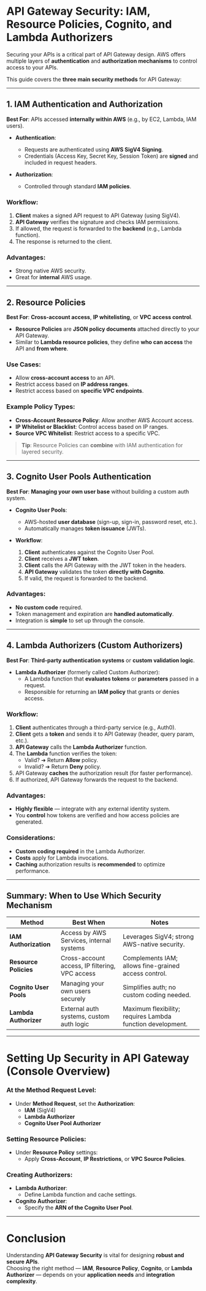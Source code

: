 # **API Gateway Security: IAM, Resource Policies, Cognito, and Lambda Authorizers**

Securing your APIs is a critical part of API Gateway design. AWS offers multiple layers of **authentication** and **authorization mechanisms** to control access to your APIs.

This guide covers the **three main security methods** for API Gateway:

---

## **1. IAM Authentication and Authorization**

**Best For**: APIs accessed **internally within AWS** (e.g., by EC2, Lambda, IAM users).

- **Authentication**:
  - Requests are authenticated using **AWS SigV4 Signing**.
  - Credentials (Access Key, Secret Key, Session Token) are **signed** and included in request headers.

- **Authorization**:
  - Controlled through standard **IAM policies**.
  
### **Workflow**:
1. **Client** makes a signed API request to API Gateway (using SigV4).
2. **API Gateway** verifies the signature and checks IAM permissions.
3. If allowed, the request is forwarded to the **backend** (e.g., Lambda function).
4. The response is returned to the client.

### **Advantages**:
- Strong native AWS security.
- Great for **internal** AWS usage.

---

## **2. Resource Policies**

**Best For**: **Cross-account access**, **IP whitelisting**, or **VPC access control**.

- **Resource Policies** are **JSON policy documents** attached directly to your API Gateway.
- Similar to **Lambda resource policies**, they define **who can access** the API and **from where**.

### **Use Cases**:
- Allow **cross-account access** to an API.
- Restrict access based on **IP address ranges**.
- Restrict access based on **specific VPC endpoints**.

### **Example Policy Types**:
- **Cross-Account Resource Policy**: Allow another AWS Account access.
- **IP Whitelist or Blacklist**: Control access based on IP ranges.
- **Source VPC Whitelist**: Restrict access to a specific VPC.

> **Tip**: Resource Policies can **combine** with IAM authentication for layered security.

---

## **3. Cognito User Pools Authentication**

**Best For**: **Managing your own user base** without building a custom auth system.

- **Cognito User Pools**:
  - AWS-hosted **user database** (sign-up, sign-in, password reset, etc.).
  - Automatically manages **token issuance** (JWTs).

- **Workflow**:
  1. **Client** authenticates against the Cognito User Pool.
  2. **Client** receives a **JWT token**.
  3. **Client** calls the API Gateway with the JWT token in the headers.
  4. **API Gateway** validates the token **directly with Cognito**.
  5. If valid, the request is forwarded to the backend.

### **Advantages**:
- **No custom code** required.
- Token management and expiration are **handled automatically**.
- Integration is **simple** to set up through the console.

---

## **4. Lambda Authorizers (Custom Authorizers)**

**Best For**: **Third-party authentication systems** or **custom validation logic**.

- **Lambda Authorizer** (formerly called Custom Authorizer):
  - A Lambda function that **evaluates tokens** or **parameters** passed in a request.
  - Responsible for returning an **IAM policy** that grants or denies access.

### **Workflow**:
1. **Client** authenticates through a third-party service (e.g., Auth0).
2. **Client** gets a **token** and sends it to API Gateway (header, query param, etc.).
3. **API Gateway** calls the **Lambda Authorizer** function.
4. The **Lambda** function verifies the token:
   - Valid? ➔ Return **Allow** policy.
   - Invalid? ➔ Return **Deny** policy.
5. API Gateway **caches** the authorization result (for faster performance).
6. If authorized, API Gateway forwards the request to the backend.

### **Advantages**:
- **Highly flexible** — integrate with any external identity system.
- You **control** how tokens are verified and how access policies are generated.

### **Considerations**:
- **Custom coding required** in the Lambda Authorizer.
- **Costs** apply for Lambda invocations.
- **Caching** authorization results is **recommended** to optimize performance.

---

## **Summary: When to Use Which Security Mechanism**

| **Method**            | **Best When**                                 | **Notes** |
|------------------------|-----------------------------------------------|-----------|
| **IAM Authorization**  | Access by AWS Services, internal systems     | Leverages SigV4; strong AWS-native security. |
| **Resource Policies**  | Cross-account access, IP filtering, VPC access | Complements IAM; allows fine-grained access control. |
| **Cognito User Pools**  | Managing your own users securely             | Simplifies auth; no custom coding needed. |
| **Lambda Authorizer**  | External auth systems, custom auth logic     | Maximum flexibility; requires Lambda function development. |

---

# **Setting Up Security in API Gateway (Console Overview)**

### **At the Method Request Level**:
- Under **Method Request**, set the **Authorization**:
  - **IAM** (SigV4)
  - **Lambda Authorizer**
  - **Cognito User Pool Authorizer**

### **Setting Resource Policies**:
- Under **Resource Policy** settings:
  - Apply **Cross-Account**, **IP Restrictions**, or **VPC Source Policies**.

### **Creating Authorizers**:
- **Lambda Authorizer**:
  - Define Lambda function and cache settings.
- **Cognito Authorizer**:
  - Specify the **ARN of the Cognito User Pool**.

---

# **Conclusion**

Understanding **API Gateway Security** is vital for designing **robust and secure APIs**.  
Choosing the right method — **IAM**, **Resource Policy**, **Cognito**, or **Lambda Authorizer** — depends on your **application needs** and **integration complexity**.